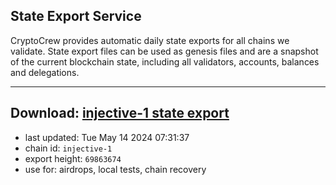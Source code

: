 ## State Export Service
CryptoCrew provides automatic daily state exports for all chains we validate. State export files can be used as genesis files and are a snapshot of the current blockchain state, including all validators, accounts, balances and delegations.

---
**Download: [injective-1 state export](https://dl-eu2.ccvalidators.com/SERVICE/injective/injective-1_export_69863674.json)**
---

- last updated: Tue May 14 2024 07:31:37
- chain id: `injective-1`
- export height: `69863674`
- use for: airdrops, local tests, chain recovery
